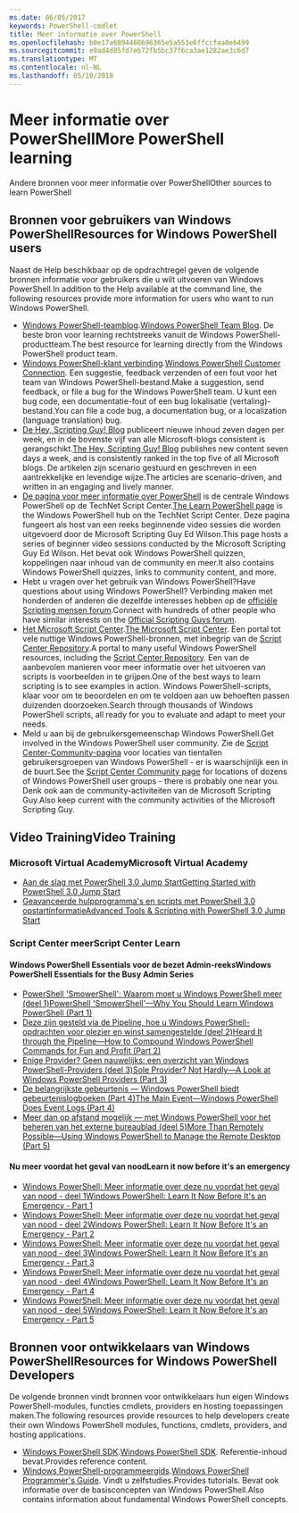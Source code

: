 ```yaml
---
ms.date: 06/05/2017
keywords: PowerShell-cmdlet
title: Meer informatie over PowerShell
ms.openlocfilehash: b0e17a6894468696365e5a553e6ffccfaa8eb499
ms.sourcegitcommit: e9ad4d85fd7eb72fb5bc37f6ca3ae1282ae3c6d7
ms.translationtype: MT
ms.contentlocale: nl-NL
ms.lasthandoff: 05/10/2018
---
```

# <a name="more-powershell-learning"></a><span data-ttu-id="3ba5d-103">Meer informatie over PowerShell</span><span class="sxs-lookup"><span data-stu-id="3ba5d-103">More PowerShell learning</span></span>

<span data-ttu-id="3ba5d-104">Andere bronnen voor meer informatie over PowerShell</span><span class="sxs-lookup"><span data-stu-id="3ba5d-104">Other sources to learn PowerShell</span></span>

## <a name="resources-for-windows-powershell-users"></a><span data-ttu-id="3ba5d-105">Bronnen voor gebruikers van Windows PowerShell</span><span class="sxs-lookup"><span data-stu-id="3ba5d-105">Resources for Windows PowerShell users</span></span>

<span data-ttu-id="3ba5d-106">Naast de Help beschikbaar op de opdrachtregel geven de volgende bronnen informatie voor gebruikers die u wilt uitvoeren van Windows PowerShell.</span><span class="sxs-lookup"><span data-stu-id="3ba5d-106">In addition to the Help available at the command line, the following resources provide more information for users who want to run Windows PowerShell.</span></span>

- <span data-ttu-id="3ba5d-107">[Windows PowerShell-teamblog](http://blogs.msdn.com/b/powershell/).</span><span class="sxs-lookup"><span data-stu-id="3ba5d-107">[Windows PowerShell Team Blog](http://blogs.msdn.com/b/powershell/).</span></span> <span data-ttu-id="3ba5d-108">De beste bron voor learning rechtstreeks vanuit de Windows PowerShell-productteam.</span><span class="sxs-lookup"><span data-stu-id="3ba5d-108">The best resource for learning directly from the Windows PowerShell product team.</span></span>
- <span data-ttu-id="3ba5d-109">[Windows PowerShell-klant verbinding](http://Connect.Microsoft.com/PowerShell).</span><span class="sxs-lookup"><span data-stu-id="3ba5d-109">[Windows PowerShell Customer Connection](http://Connect.Microsoft.com/PowerShell).</span></span> <span data-ttu-id="3ba5d-110">Een suggestie, feedback verzenden of een fout voor het team van Windows PowerShell-bestand.</span><span class="sxs-lookup"><span data-stu-id="3ba5d-110">Make a suggestion, send feedback, or file a bug for the Windows PowerShell team.</span></span> <span data-ttu-id="3ba5d-111">U kunt een bug code, een documentatie-fout of een bug lokalisatie (vertaling)-bestand.</span><span class="sxs-lookup"><span data-stu-id="3ba5d-111">You can file a code bug, a documentation bug, or a localization (language translation) bug.</span></span>
- <span data-ttu-id="3ba5d-112">[De Hey, Scripting Guy! Blog](https://blogs.technet.microsoft.com/heyscriptingguy/) publiceert nieuwe inhoud zeven dagen per week, en in de bovenste vijf van alle Microsoft-blogs consistent is gerangschikt.</span><span class="sxs-lookup"><span data-stu-id="3ba5d-112">[The Hey, Scripting Guy! Blog](https://blogs.technet.microsoft.com/heyscriptingguy/) publishes new content seven days a week, and is consistently ranked in the top five of all Microsoft blogs.</span></span> <span data-ttu-id="3ba5d-113">De artikelen zijn scenario gestuurd en geschreven in een aantrekkelijke en levendige wijze.</span><span class="sxs-lookup"><span data-stu-id="3ba5d-113">The articles are scenario-driven, and written in an engaging and lively manner.</span></span>
- <span data-ttu-id="3ba5d-114">[De pagina voor meer informatie over PowerShell](https://blogs.technet.microsoft.com/heyscriptingguy/2015/01/04/weekend-scripter-the-best-ways-to-learn-powershell/) is de centrale Windows PowerShell op de TechNet Script Center.</span><span class="sxs-lookup"><span data-stu-id="3ba5d-114">[The Learn PowerShell page](https://blogs.technet.microsoft.com/heyscriptingguy/2015/01/04/weekend-scripter-the-best-ways-to-learn-powershell/) is the Windows PowerShell hub on the TechNet Script Center.</span></span> <span data-ttu-id="3ba5d-115">Deze pagina fungeert als host van een reeks beginnende video sessies die worden uitgevoerd door de Microsoft Scripting Guy Ed Wilson.</span><span class="sxs-lookup"><span data-stu-id="3ba5d-115">This page hosts a series of beginner video sessions conducted by the Microsoft Scripting Guy Ed Wilson.</span></span> <span data-ttu-id="3ba5d-116">Het bevat ook Windows PowerShell quizzen, koppelingen naar inhoud van de community en meer.</span><span class="sxs-lookup"><span data-stu-id="3ba5d-116">It also contains Windows PowerShell quizzes, links to community content, and more.</span></span>
- <span data-ttu-id="3ba5d-117">Hebt u vragen over het gebruik van Windows PowerShell?</span><span class="sxs-lookup"><span data-stu-id="3ba5d-117">Have questions about using Windows PowerShell?</span></span> <span data-ttu-id="3ba5d-118">Verbinding maken met honderden of anderen die dezelfde interesses hebben op de [officiële Scripting mensen forum](http://social.technet.microsoft.com/forums/itcg/threads/).</span><span class="sxs-lookup"><span data-stu-id="3ba5d-118">Connect with hundreds of other people who have similar interests on the [Official Scripting Guys forum](http://social.technet.microsoft.com/forums/itcg/threads/).</span></span>
- <span data-ttu-id="3ba5d-119">[Het Microsoft Script Center](https://technet.microsoft.com/scriptcenter).</span><span class="sxs-lookup"><span data-stu-id="3ba5d-119">[The Microsoft Script Center](https://technet.microsoft.com/scriptcenter).</span></span> <span data-ttu-id="3ba5d-120">Een portal tot vele nuttige Windows PowerShell-bronnen, met inbegrip van de [Script Center Repository](http://gallery.technet.microsoft.com/scriptcenter/).</span><span class="sxs-lookup"><span data-stu-id="3ba5d-120">A portal to many useful Windows PowerShell resources, including the [Script Center Repository](http://gallery.technet.microsoft.com/scriptcenter/).</span></span> <span data-ttu-id="3ba5d-121">Een van de aanbevolen manieren voor meer informatie over het uitvoeren van scripts is voorbeelden in te grijpen.</span><span class="sxs-lookup"><span data-stu-id="3ba5d-121">One of the best ways to learn scripting is to see examples in action.</span></span> <span data-ttu-id="3ba5d-122">Windows PowerShell-scripts, klaar voor om te beoordelen en om te voldoen aan uw behoeften passen duizenden doorzoeken.</span><span class="sxs-lookup"><span data-stu-id="3ba5d-122">Search through thousands of Windows PowerShell scripts, all ready for you to evaluate and adapt to meet your needs.</span></span>
- <span data-ttu-id="3ba5d-123">Meld u aan bij de gebruikersgemeenschap Windows PowerShell.</span><span class="sxs-lookup"><span data-stu-id="3ba5d-123">Get involved in the Windows PowerShell user community.</span></span> <span data-ttu-id="3ba5d-124">Zie de [Script Center-Community-pagina](https://technet.microsoft.com/scriptcenter/hh182567.aspx) voor locaties van tientallen gebruikersgroepen van Windows PowerShell - er is waarschijnlijk een in de buurt.</span><span class="sxs-lookup"><span data-stu-id="3ba5d-124">See the [Script Center Community page](https://technet.microsoft.com/scriptcenter/hh182567.aspx) for locations of dozens of Windows PowerShell user groups - there is probably one near you.</span></span> <span data-ttu-id="3ba5d-125">Denk ook aan de community-activiteiten van de Microsoft Scripting Guy.</span><span class="sxs-lookup"><span data-stu-id="3ba5d-125">Also keep current with the community activities of the Microsoft Scripting Guy.</span></span>

## <a name="video-training"></a><span data-ttu-id="3ba5d-126">Video Training</span><span class="sxs-lookup"><span data-stu-id="3ba5d-126">Video Training</span></span>

### <a name="microsoft-virtual-academy"></a><span data-ttu-id="3ba5d-127">Microsoft Virtual Academy</span><span class="sxs-lookup"><span data-stu-id="3ba5d-127">Microsoft Virtual Academy</span></span>
- [<span data-ttu-id="3ba5d-128">Aan de slag met PowerShell 3.0 Jump Start</span><span class="sxs-lookup"><span data-stu-id="3ba5d-128">Getting Started with PowerShell 3.0 Jump Start</span></span>](https://mva.microsoft.com/en-US/training-courses/getting-started-with-powershell-30-jump-start-8276)
- [<span data-ttu-id="3ba5d-129">Geavanceerde hulpprogramma's en scripts met PowerShell 3.0 opstartinformatie</span><span class="sxs-lookup"><span data-stu-id="3ba5d-129">Advanced Tools & Scripting with PowerShell 3.0 Jump Start</span></span>](https://mva.microsoft.com/en-US/training-courses/advanced-tools-scripting-with-powershell-30-jump-start-8231)

### <a name="script-center-learn"></a><span data-ttu-id="3ba5d-130">Script Center meer</span><span class="sxs-lookup"><span data-stu-id="3ba5d-130">Script Center Learn</span></span>
#### <a name="windows-powershell-essentials-for-the-busy-admin-series"></a><span data-ttu-id="3ba5d-131">Windows PowerShell Essentials voor de bezet Admin-reeks</span><span class="sxs-lookup"><span data-stu-id="3ba5d-131">Windows PowerShell Essentials for the Busy Admin Series</span></span>
- [<span data-ttu-id="3ba5d-132">PowerShell 'SmowerShell': Waarom moet u Windows PowerShell meer &#40;deel 1&#41;</span><span class="sxs-lookup"><span data-stu-id="3ba5d-132">PowerShell 'SmowerShell'—Why You Should Learn Windows PowerShell &#40;Part 1&#41;</span></span>](http://dlbmodigital.microsoft.com/webcasts/wmv/23976_Dnl_L.wmv)
- [<span data-ttu-id="3ba5d-133">Deze zijn gesteld via de Pipeline, hoe u Windows PowerShell-opdrachten voor plezier en winst samengestelde &#40;deel 2&#41;</span><span class="sxs-lookup"><span data-stu-id="3ba5d-133">Heard It through the Pipeline—How to Compound Windows PowerShell Commands for Fun and Profit &#40;Part 2&#41;</span></span>](http://dlbmodigital.microsoft.com/webcasts/wmv/23977_Dnl_L.wmv)
- [<span data-ttu-id="3ba5d-134">Enige Provider? Geen nauwelijks: een overzicht van Windows PowerShell-Providers &#40;deel 3&#41;</span><span class="sxs-lookup"><span data-stu-id="3ba5d-134">Sole Provider? Not Hardly—A Look at Windows PowerShell Providers &#40;Part 3&#41;</span></span>](http://dlbmodigital.microsoft.com/webcasts/wmv/23978_Dnl_L.wmv)
- [<span data-ttu-id="3ba5d-135">De belangrijkste gebeurtenis — Windows PowerShell biedt gebeurtenislogboeken &#40;Part 4&#41;</span><span class="sxs-lookup"><span data-stu-id="3ba5d-135">The Main Event—Windows PowerShell Does Event Logs &#40;Part 4&#41;</span></span>](http://dlbmodigital.microsoft.com/webcasts/wmv/23979_Dnl_L.wmv)
- [<span data-ttu-id="3ba5d-136">Meer dan op afstand mogelijk — met Windows PowerShell voor het beheren van het externe bureaublad &#40;deel 5&#41;</span><span class="sxs-lookup"><span data-stu-id="3ba5d-136">More Than Remotely Possible—Using Windows PowerShell to Manage the Remote Desktop &#40;Part 5&#41;</span></span>](http://dlbmodigital.microsoft.com/webcasts/wmv/23980_Dnl_L.wmv)

#### <a name="learn-it-now-before-its-an-emergency"></a><span data-ttu-id="3ba5d-137">Nu meer voordat het geval van nood</span><span class="sxs-lookup"><span data-stu-id="3ba5d-137">Learn it now before it's an emergency</span></span>
- [<span data-ttu-id="3ba5d-138">Windows PowerShell: Meer informatie over deze nu voordat het geval van nood - deel 1</span><span class="sxs-lookup"><span data-stu-id="3ba5d-138">Windows PowerShell: Learn It Now Before It's an Emergency - Part 1</span></span>](http://dlbmodigital.microsoft.com/webcasts/wmv/1032481530_Dnl_L.wmv)
- [<span data-ttu-id="3ba5d-139">Windows PowerShell: Meer informatie over deze nu voordat het geval van nood - deel 2</span><span class="sxs-lookup"><span data-stu-id="3ba5d-139">Windows PowerShell: Learn It Now Before It's an Emergency - Part 2</span></span>](http://dlbmodigital.microsoft.com/webcasts/wmv/1032481542_Dnl_L.wmv)
- [<span data-ttu-id="3ba5d-140">Windows PowerShell: Meer informatie over deze nu voordat het geval van nood - deel 3</span><span class="sxs-lookup"><span data-stu-id="3ba5d-140">Windows PowerShell: Learn It Now Before It's an Emergency - Part 3</span></span>](http://dlbmodigital.microsoft.com/webcasts/wmv/1032481548_Dnl_L.wmv)
- [<span data-ttu-id="3ba5d-141">Windows PowerShell: Meer informatie over deze nu voordat het geval van nood - deel 4</span><span class="sxs-lookup"><span data-stu-id="3ba5d-141">Windows PowerShell: Learn It Now Before It's an Emergency - Part 4</span></span>](http://dlbmodigital.microsoft.com/webcasts/wmv/1032481552_Dnl_L.wmv)
- [<span data-ttu-id="3ba5d-142">Windows PowerShell: Meer informatie over deze nu voordat het geval van nood - deel 5</span><span class="sxs-lookup"><span data-stu-id="3ba5d-142">Windows PowerShell: Learn It Now Before It's an Emergency - Part 5</span></span>](http://dlbmodigital.microsoft.com/webcasts/wmv/1032481554_Dnl_L.wmv)

## <a name="resources-for-windows-powershell-developers"></a><span data-ttu-id="3ba5d-143">Bronnen voor ontwikkelaars van Windows PowerShell</span><span class="sxs-lookup"><span data-stu-id="3ba5d-143">Resources for Windows PowerShell Developers</span></span>

<span data-ttu-id="3ba5d-144">De volgende bronnen vindt bronnen voor ontwikkelaars hun eigen Windows PowerShell-modules, functies cmdlets, providers en hosting toepassingen maken.</span><span class="sxs-lookup"><span data-stu-id="3ba5d-144">The following resources provide resources to help developers create their own Windows PowerShell modules, functions, cmdlets, providers, and hosting applications.</span></span>

- <span data-ttu-id="3ba5d-145">[Windows PowerShell SDK](http://go.microsoft.com/fwlink/p/?LinkID=89595).</span><span class="sxs-lookup"><span data-stu-id="3ba5d-145">[Windows PowerShell SDK](http://go.microsoft.com/fwlink/p/?LinkID=89595).</span></span> <span data-ttu-id="3ba5d-146">Referentie-inhoud bevat.</span><span class="sxs-lookup"><span data-stu-id="3ba5d-146">Provides reference content.</span></span>
- <span data-ttu-id="3ba5d-147">[Windows PowerShell-programmeergids](http://go.microsoft.com/fwlink/p/?LinkID=89596).</span><span class="sxs-lookup"><span data-stu-id="3ba5d-147">[Windows PowerShell Programmer's Guide](http://go.microsoft.com/fwlink/p/?LinkID=89596).</span></span> <span data-ttu-id="3ba5d-148">Vindt u zelfstudies.</span><span class="sxs-lookup"><span data-stu-id="3ba5d-148">Provides tutorials.</span></span> <span data-ttu-id="3ba5d-149">Bevat ook informatie over de basisconcepten van Windows PowerShell.</span><span class="sxs-lookup"><span data-stu-id="3ba5d-149">Also contains information about fundamental Windows PowerShell concepts.</span></span>

